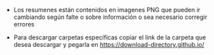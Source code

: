 - Los resumenes están contenidos en imagenes PNG que pueden ir cambiando según falte o sobre información o sea necesario corregir errores

- Para descargar carpetas específicas copiar el link de la carpeta que desea descargar y pegarla en https://download-directory.github.io/ 



  
  

